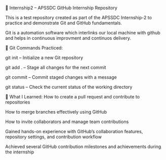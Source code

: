 🚀 Internship2 – APSSDC GitHub Internship Repository

This is a test repository created as part of the APSSDC Internship-2 to practice and demonstrate Git and GitHub fundamentals.

Git is a automation software which interlinks our local machine with github and helps in continuous improvment and continuos delivery.

🔧 Git Commands Practiced:

git init – Initialize a new Git repository

git add . – Stage all changes for the next commit

git commit – Commit staged changes with a message

git status – Check the current status of the working directory

🌟 What I Learned:
How to create a pull request and contribute to repositories

How to merge branches effectively using GitHub

How to invite collaborators and manage team contributions

Gained hands-on experience with GitHub’s collaboration features, repository settings, and contribution workflow

Achieved several GitHub contribution milestones and achievements during the internship
